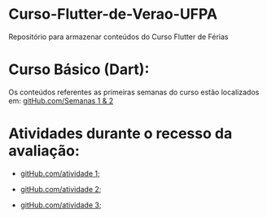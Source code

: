 # Curso-Flutter-de-Verao-UFPA
Repositório para armazenar conteúdos do Curso Flutter de Férias

# Curso Básico (Dart):
Os conteúdos referentes as primeiras semanas do curso estão localizados em:
[gitHub.com/Semanas 1 & 2](https://github.com/DesenvolvedorJJ/Curso-Flutter-de-Verao-UFPA/tree/main/curso_basico/lib)

# Atividades durante o recesso da avaliação:
- [gitHub.com/atividade 1;](https://github.com/DesenvolvedorJJ/Curso-Flutter-de-Verao-UFPA/tree/main/jogo1/lib)

- [gitHub.com/atividade 2;](https://github.com/DesenvolvedorJJ/Curso-Flutter-de-Verao-UFPA/tree/main/app2/lib)

- [gitHub.com/atividade 3;](https://github.com/DesenvolvedorJJ/Curso-Flutter-de-Verao-UFPA/tree/main/jogo2/lib)
